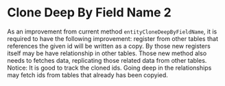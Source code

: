 # Clone Deep By Field Name 2

As an improvement from current method `entityCloneDeepByFieldName`, it is required to have the following improvement: register from other tables that references the given id will be written as a copy. By those new registers itself may be have relationship in other tables. Those new method also needs to fetches data, replicating those related data from other tables. Notice: It is good to track the cloned ids. Going deep in the relationships may fetch ids from tables that already has been copyied.
